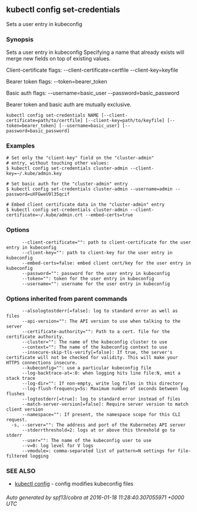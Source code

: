 ## kubectl config set-credentials

Sets a user entry in kubeconfig

### Synopsis


Sets a user entry in kubeconfig
Specifying a name that already exists will merge new fields on top of existing values.

  Client-certificate flags:
    --client-certificate=certfile --client-key=keyfile

  Bearer token flags:
    --token=bearer_token

  Basic auth flags:
    --username=basic_user --password=basic_password

  Bearer token and basic auth are mutually exclusive.


```
kubectl config set-credentials NAME [--client-certificate=path/to/certfile] [--client-key=path/to/keyfile] [--token=bearer_token] [--username=basic_user] [--password=basic_password]
```

### Examples

```
# Set only the "client-key" field on the "cluster-admin"
# entry, without touching other values:
$ kubectl config set-credentials cluster-admin --client-key=~/.kube/admin.key

# Set basic auth for the "cluster-admin" entry
$ kubectl config set-credentials cluster-admin --username=admin --password=uXFGweU9l35qcif

# Embed client certificate data in the "cluster-admin" entry
$ kubectl config set-credentials cluster-admin --client-certificate=~/.kube/admin.crt --embed-certs=true
```

### Options

```
      --client-certificate="": path to client-certificate for the user entry in kubeconfig
      --client-key="": path to client-key for the user entry in kubeconfig
      --embed-certs=false: embed client cert/key for the user entry in kubeconfig
      --password="": password for the user entry in kubeconfig
      --token="": token for the user entry in kubeconfig
      --username="": username for the user entry in kubeconfig
```

### Options inherited from parent commands

```
      --alsologtostderr[=false]: log to standard error as well as files
      --api-version="": The API version to use when talking to the server
      --certificate-authority="": Path to a cert. file for the certificate authority.
      --cluster="": The name of the kubeconfig cluster to use
      --context="": The name of the kubeconfig context to use
      --insecure-skip-tls-verify[=false]: If true, the server's certificate will not be checked for validity. This will make your HTTPS connections insecure.
      --kubeconfig="": use a particular kubeconfig file
      --log-backtrace-at=:0: when logging hits line file:N, emit a stack trace
      --log-dir="": If non-empty, write log files in this directory
      --log-flush-frequency=5s: Maximum number of seconds between log flushes
      --logtostderr[=true]: log to standard error instead of files
      --match-server-version[=false]: Require server version to match client version
      --namespace="": If present, the namespace scope for this CLI request.
  -s, --server="": The address and port of the Kubernetes API server
      --stderrthreshold=2: logs at or above this threshold go to stderr
      --user="": The name of the kubeconfig user to use
      --v=0: log level for V logs
      --vmodule=: comma-separated list of pattern=N settings for file-filtered logging
```

### SEE ALSO
* [kubectl config](kubectl_config.md)	 - config modifies kubeconfig files

###### Auto generated by spf13/cobra at 2016-01-18 11:28:40.307055971 +0000 UTC
